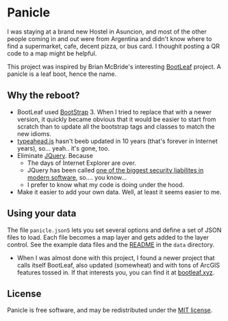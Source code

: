 # Panicle
I was staying at a brand new Hostel in Asuncion, and most of the other people coming in and out were from Argentina and didn't know where to find a supermarket, cafe, decent pizza, or bus card.  I thoughit posting a QR code to a map might be helpful.   

This project was inspired by Brian McBride's interesting [BootLeaf](https://github.com/bmcbride/bootleaf) project.  A panicle is a leaf boot, hence the name.
 
## Why the reboot?
- BootLeaf used [BootStrap](https://getbootstrap.com) 3.  When I tried to replace that with a newer version, it quickly became obvious that it would be easier to start from scratch than to update all the bootstrap tags and classes to match the new idioms.
- [typeahead.js](https://twitter.github.io/typeahead.js/) hasn't beeb updated in 10 years (that's forever in Internet years), so... yeah.. it's gone, too.
- Eliminate [JQuery](https://youmightnotneedjquery.com/).  Because
  - The days of Internet Explorer are over.
  - JQuery has been called [one of the biggest security liabilites in modern software](https://www.blackduck.com/content/dam/black-duck/en-us/reports/rep-ossra.pdf), so.... you know...
  - I prefer to know what my code is doing under the hood.
- Make it easier to add your own data.  Well, at least it seems easier to me.

## Using your data
The file `panicle.json5` lets you set several options and define 
a set of JSON files to load.  Each file becomes a map layer and gets added to
the layer control.  See the example data files and the 
[README](./data/README.md) in the `data` directory.


- When I was almost done with this project, I found a newer project that calls itself BootLeaf, also updated (somewheat) and with tons of ArcGIS features tossed in.  If that interests you, you can find it at [bootleaf.xyz](https://bootleaf.xyz).
## License

Panicle is free software, and may be redistributed under the [MIT license](LICENSE).
